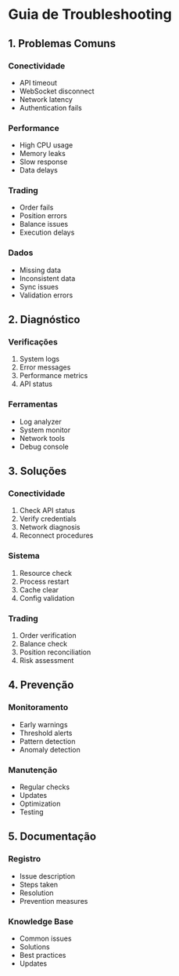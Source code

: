 # Guia de Troubleshooting

## 1. Problemas Comuns

### Conectividade
- API timeout
- WebSocket disconnect
- Network latency
- Authentication fails

### Performance
- High CPU usage
- Memory leaks
- Slow response
- Data delays

### Trading
- Order fails
- Position errors
- Balance issues
- Execution delays

### Dados
- Missing data
- Inconsistent data
- Sync issues
- Validation errors

## 2. Diagnóstico

### Verificações
1. System logs
2. Error messages
3. Performance metrics
4. API status

### Ferramentas
- Log analyzer
- System monitor
- Network tools
- Debug console

## 3. Soluções

### Conectividade
1. Check API status
2. Verify credentials
3. Network diagnosis
4. Reconnect procedures

### Sistema
1. Resource check
2. Process restart
3. Cache clear
4. Config validation

### Trading
1. Order verification
2. Balance check
3. Position reconciliation
4. Risk assessment

## 4. Prevenção

### Monitoramento
- Early warnings
- Threshold alerts
- Pattern detection
- Anomaly detection

### Manutenção
- Regular checks
- Updates
- Optimization
- Testing

## 5. Documentação

### Registro
- Issue description
- Steps taken
- Resolution
- Prevention measures

### Knowledge Base
- Common issues
- Solutions
- Best practices
- Updates 